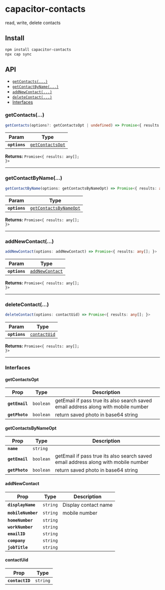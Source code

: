 # capacitor-contacts

read, write, delete contacts

## Install

```bash
npm install capacitor-contacts
npx cap sync
```

## API

<docgen-index>

* [`getContacts(...)`](#getcontacts)
* [`getContactByName(...)`](#getcontactbyname)
* [`addNewContact(...)`](#addnewcontact)
* [`deleteContact(...)`](#deletecontact)
* [Interfaces](#interfaces)

</docgen-index>

<docgen-api>
<!--Update the source file JSDoc comments and rerun docgen to update the docs below-->

### getContacts(...)

```typescript
getContacts(options?: getContactsOpt | undefined) => Promise<{ results: any[]; }>
```

| Param         | Type                                                      |
| ------------- | --------------------------------------------------------- |
| **`options`** | <code><a href="#getcontactsopt">getContactsOpt</a></code> |

**Returns:** <code>Promise&lt;{ results: any[]; }&gt;</code>

--------------------


### getContactByName(...)

```typescript
getContactByName(options: getContactsByNameOpt) => Promise<{ results: any[]; }>
```

| Param         | Type                                                                  |
| ------------- | --------------------------------------------------------------------- |
| **`options`** | <code><a href="#getcontactsbynameopt">getContactsByNameOpt</a></code> |

**Returns:** <code>Promise&lt;{ results: any[]; }&gt;</code>

--------------------


### addNewContact(...)

```typescript
addNewContact(options: addNewContact) => Promise<{ results: any[]; }>
```

| Param         | Type                                                    |
| ------------- | ------------------------------------------------------- |
| **`options`** | <code><a href="#addnewcontact">addNewContact</a></code> |

**Returns:** <code>Promise&lt;{ results: any[]; }&gt;</code>

--------------------


### deleteContact(...)

```typescript
deleteContact(options: contactUid) => Promise<{ results: any[]; }>
```

| Param         | Type                                              |
| ------------- | ------------------------------------------------- |
| **`options`** | <code><a href="#contactuid">contactUid</a></code> |

**Returns:** <code>Promise&lt;{ results: any[]; }&gt;</code>

--------------------


### Interfaces


#### getContactsOpt

| Prop           | Type                 | Description                                                                        |
| -------------- | -------------------- | ---------------------------------------------------------------------------------- |
| **`getEmail`** | <code>boolean</code> | getEmail if pass true its also search saved email address along with mobile number |
| **`getPhoto`** | <code>boolean</code> | return saved photo in base64 string                                                |


#### getContactsByNameOpt

| Prop           | Type                 | Description                                                                        |
| -------------- | -------------------- | ---------------------------------------------------------------------------------- |
| **`name`**     | <code>string</code>  |                                                                                    |
| **`getEmail`** | <code>boolean</code> | getEmail if pass true its also search saved email address along with mobile number |
| **`getPhoto`** | <code>boolean</code> | return saved photo in base64 string                                                |


#### addNewContact

| Prop               | Type                | Description          |
| ------------------ | ------------------- | -------------------- |
| **`displayName`**  | <code>string</code> | Display contact name |
| **`mobileNumber`** | <code>string</code> | mobile number        |
| **`homeNumber`**   | <code>string</code> |                      |
| **`workNumber`**   | <code>string</code> |                      |
| **`emailID`**      | <code>string</code> |                      |
| **`company`**      | <code>string</code> |                      |
| **`jobTitle`**     | <code>string</code> |                      |


#### contactUid

| Prop            | Type                |
| --------------- | ------------------- |
| **`contactID`** | <code>string</code> |

</docgen-api>
